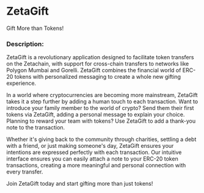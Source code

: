 # ZetaGift
Gift More than Tokens!

### Description: 

ZetaGift is a revolutionary application designed to facilitate token transfers on the Zetachain, with support for cross-chain transfers to networks like Polygon Mumbai and Gorelli. ZetaGift combines the financial world of ERC-20 tokens with personalized messaging to create a whole new gifting experience.

In a world where cryptocurrencies are becoming more mainstream, ZetaGift takes it a step further by adding a human touch to each transaction. Want to introduce your family member to the world of crypto? Send them their first tokens via ZetaGift, adding a personal message to explain your choice. Planning to reward your team with tokens? Use ZetaGift to add a thank-you note to the transaction.

Whether it's giving back to the community through charities, settling a debt with a friend, or just making someone's day, ZetaGift ensures your intentions are expressed perfectly with each transaction. Our intuitive interface ensures you can easily attach a note to your ERC-20 token transactions, creating a more meaningful and personal connection with every transfer.

Join ZetaGift today and start gifting more than just tokens!
